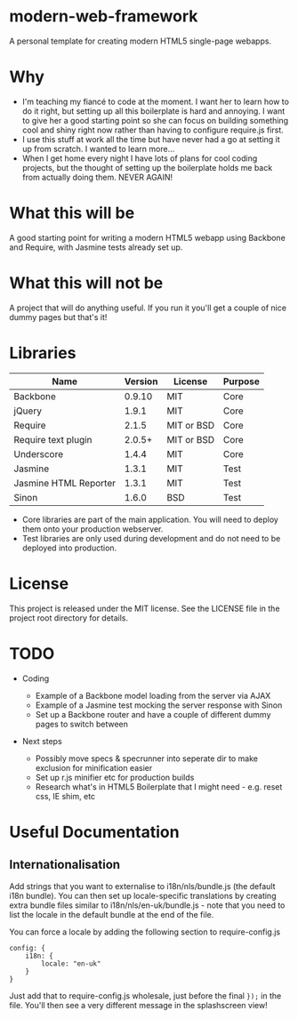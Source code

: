 modern-web-framework
====================

A personal template for creating modern HTML5 single-page webapps.


Why
===

* I'm teaching my fiancé to code at the moment.  I want her to learn how to do it right,
but setting up all this boilerplate is hard and annoying.  I want to give her a good starting point so she can focus
on building something cool and shiny right now rather than having to configure require.js first.
* I use this stuff at work all the time but have never had a go at setting it up from scratch.  I wanted to learn more...
* When I get home every night I have lots of plans for cool coding projects, but the thought of
setting up the boilerplate holds me back from actually doing them.  NEVER AGAIN!

What this will be
=================
A good starting point for writing a modern HTML5 webapp using Backbone and Require, with Jasmine tests already set up.

What this will not be
=====================
A project that will do anything useful.  If you run it you'll get a couple of nice dummy pages but that's it!

Libraries
=========
| Name                  | Version | License    | Purpose |
|-----------------------|---------|------------|---------|
| Backbone              | 0.9.10  | MIT        | Core    |
| jQuery                | 1.9.1   | MIT        | Core    |
| Require               | 2.1.5   | MIT or BSD | Core    |
| Require text plugin   | 2.0.5+  | MIT or BSD | Core    |
| Underscore            | 1.4.4   | MIT        | Core    |
| Jasmine               | 1.3.1   | MIT        | Test    |
| Jasmine HTML Reporter | 1.3.1   | MIT        | Test    |
| Sinon                 | 1.6.0   | BSD        | Test    |

* Core libraries are part of the main application.  You will need to deploy them onto your production webserver.
* Test libraries are only used during development and do not need to be deployed into production.

License
=======
This project is released under the MIT license.  See the LICENSE file in the project root directory for details.


TODO
====
* Coding
	* Example of a Backbone model loading from the server via AJAX
	* Example of a Jasmine test mocking the server response with Sinon
	* Set up a Backbone router and have a couple of different dummy pages to switch between

* Next steps
	* Possibly move specs & specrunner into seperate dir to make exclusion for minification easier
	* Set up r.js minifier etc for production builds
	* Research what's in HTML5 Boilerplate that I might need - e.g. reset css, IE shim, etc


Useful Documentation
====================

Internationalisation
--------------------

Add strings that you want to externalise to i18n/nls/bundle.js (the default i18n bundle). You can then set up
locale-specific translations by creating extra bundle files similar to i18n/nls/en-uk/bundle.js - note that you need to
list the locale in the default bundle at the end of the file.

You can force a locale by adding the following section to require-config.js

	config: {
		i18n: {
			locale: "en-uk"
		}
	}

Just add that to require-config.js wholesale, just before the final `});` in the file.  You'll then see a very different
 message in the splashscreen view!
